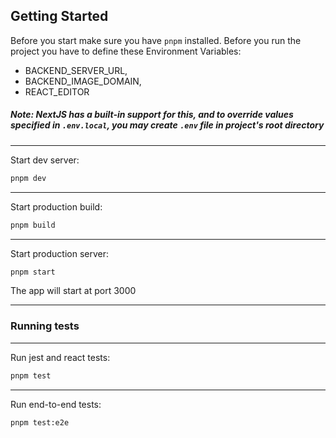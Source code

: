 ## Getting Started

Before you start make sure you have `pnpm` installed.
Before you run the project you have to define these Environment Variables:
* BACKEND_SERVER_URL,
* BACKEND_IMAGE_DOMAIN,
* REACT_EDITOR

##### Note: NextJS has a built-in support for this, and to override values specified in `.env.local`, you may create `.env` file in project's root directory
---
Start dev server:
```bash
pnpm dev
```
---
Start production build:
```bash
pnpm build
```
---
Start production server:
```bash
pnpm start
```
The app will start at port 3000

---
### Running tests
---
Run jest and react tests:
```bash
pnpm test
```
---
Run end-to-end tests:
```bash
pnpm test:e2e
```

